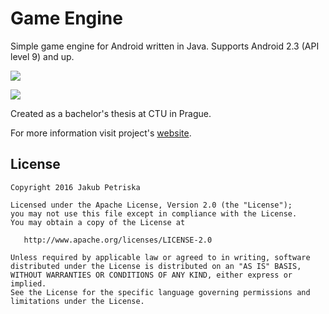 # Game Engine
Simple game engine for Android written in Java.
Supports Android 2.3 (API level 9) and up.

![](https://jakubpetriska.github.io/GameEngine/images/showcase.png)

![](https://jakubpetriska.github.io/GameEngine/images/sample.png)

Created as a bachelor's thesis at CTU in Prague.

For more information visit project's [website][1].

## License

    Copyright 2016 Jakub Petriska

    Licensed under the Apache License, Version 2.0 (the "License");
    you may not use this file except in compliance with the License.
    You may obtain a copy of the License at

       http://www.apache.org/licenses/LICENSE-2.0

    Unless required by applicable law or agreed to in writing, software
    distributed under the License is distributed on an "AS IS" BASIS,
    WITHOUT WARRANTIES OR CONDITIONS OF ANY KIND, either express or implied.
    See the License for the specific language governing permissions and
    limitations under the License.



[1]: http://jakubpetriska.github.io/GameEngine/